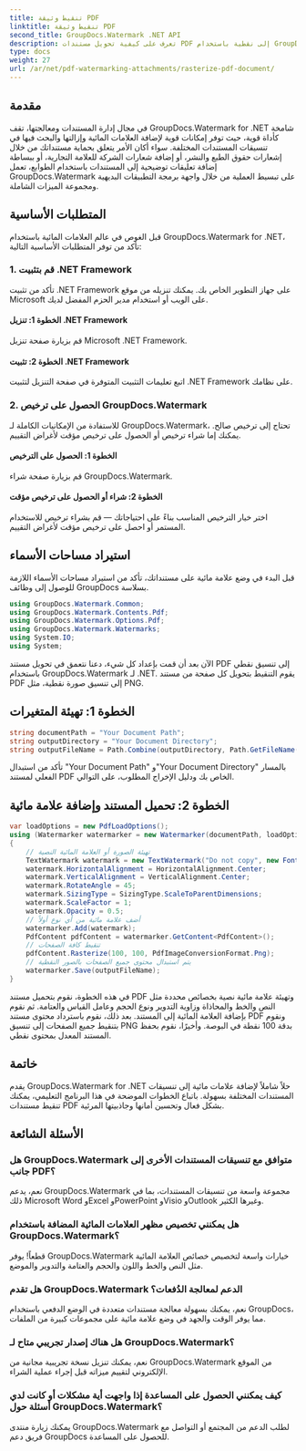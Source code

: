 ```yaml
---
title: تنقيط وثيقة PDF
linktitle: تنقيط وثيقة PDF
second_title: GroupDocs.Watermark .NET API
description: تعرف على كيفية تحويل مستندات PDF إلى نقطية باستخدام GroupDocs.Watermark لـ .NET. قم بتعزيز أمان المستندات وجاذبيتها المرئية دون عناء.
type: docs
weight: 27
url: /ar/net/pdf-watermarking-attachments/rasterize-pdf-document/
---
```

## مقدمة
في مجال إدارة المستندات ومعالجتها، تقف GroupDocs.Watermark for .NET شامخة كأداة قوية، حيث توفر إمكانات قوية لإضافة العلامات المائية وإزالتها والبحث فيها في تنسيقات المستندات المختلفة. سواء أكان الأمر يتعلق بحماية مستنداتك من خلال إشعارات حقوق الطبع والنشر، أو إضافة شعارات الشركة للعلامة التجارية، أو ببساطة إضافة تعليقات توضيحية إلى المستندات باستخدام الطوابع، تعمل GroupDocs.Watermark على تبسيط العملية من خلال واجهة برمجة التطبيقات البديهية ومجموعة الميزات الشاملة.
## المتطلبات الأساسية
قبل الغوص في عالم العلامات المائية باستخدام GroupDocs.Watermark for .NET، تأكد من توفر المتطلبات الأساسية التالية:
### 1. قم بتثبيت .NET Framework
تأكد من تثبيت .NET Framework على جهاز التطوير الخاص بك. يمكنك تنزيله من موقع Microsoft على الويب أو استخدام مدير الحزم المفضل لديك.
#### الخطوة 1: تنزيل .NET Framework
قم بزيارة صفحة تنزيل Microsoft .NET Framework.
#### الخطوة 2: تثبيت .NET Framework
اتبع تعليمات التثبيت المتوفرة في صفحة التنزيل لتثبيت .NET Framework على نظامك.
### 2. الحصول على ترخيص GroupDocs.Watermark
للاستفادة من الإمكانيات الكاملة لـ GroupDocs.Watermark، تحتاج إلى ترخيص صالح. يمكنك إما شراء ترخيص أو الحصول على ترخيص مؤقت لأغراض التقييم.
#### الخطوة 1: الحصول على الترخيص
قم بزيارة صفحة شراء GroupDocs.Watermark.
#### الخطوة 2: شراء أو الحصول على ترخيص مؤقت
اختر خيار الترخيص المناسب بناءً على احتياجاتك — قم بشراء ترخيص للاستخدام المستمر أو احصل على ترخيص مؤقت لأغراض التقييم.

## استيراد مساحات الأسماء
قبل البدء في وضع علامة مائية على مستنداتك، تأكد من استيراد مساحات الأسماء اللازمة للوصول إلى وظائف GroupDocs بسلاسة.
```csharp
using GroupDocs.Watermark.Common;
using GroupDocs.Watermark.Contents.Pdf;
using GroupDocs.Watermark.Options.Pdf;
using GroupDocs.Watermark.Watermarks;
using System.IO;
using System;
```

الآن بعد أن قمت بإعداد كل شيء، دعنا نتعمق في تحويل مستند PDF إلى تنسيق نقطي باستخدام GroupDocs.Watermark لـ .NET. يقوم التنقيط بتحويل كل صفحة من مستند PDF إلى تنسيق صورة نقطية، مثل PNG.
## الخطوة 1: تهيئة المتغيرات
```csharp
string documentPath = "Your Document Path";
string outputDirectory = "Your Document Directory";
string outputFileName = Path.Combine(outputDirectory, Path.GetFileName(documentPath));
```
تأكد من استبدال "Your Document Path" و"Your Document Directory" بالمسار الفعلي لمستند PDF الخاص بك ودليل الإخراج المطلوب، على التوالي.
## الخطوة 2: تحميل المستند وإضافة علامة مائية
```csharp
var loadOptions = new PdfLoadOptions();
using (Watermarker watermarker = new Watermarker(documentPath, loadOptions))
{
    // تهيئة الصورة أو العلامة المائية النصية
    TextWatermark watermark = new TextWatermark("Do not copy", new Font("Arial", 8));
    watermark.HorizontalAlignment = HorizontalAlignment.Center;
    watermark.VerticalAlignment = VerticalAlignment.Center;
    watermark.RotateAngle = 45;
    watermark.SizingType = SizingType.ScaleToParentDimensions;
    watermark.ScaleFactor = 1;
    watermark.Opacity = 0.5;
    // أضف علامة مائية من أي نوع أولاً
    watermarker.Add(watermark);
    PdfContent pdfContent = watermarker.GetContent<PdfContent>();
    // تنقيط كافة الصفحات
    pdfContent.Rasterize(100, 100, PdfImageConversionFormat.Png);
    // يتم استبدال محتوى جميع الصفحات بالصور النقطية
    watermarker.Save(outputFileName);
}
```
في هذه الخطوة، نقوم بتحميل مستند PDF وتهيئة علامة مائية نصية بخصائص محددة مثل النص والخط والمحاذاة وزاوية التدوير ونوع الحجم وعامل القياس والعتامة. ثم نقوم بإضافة العلامة المائية إلى المستند. بعد ذلك، نقوم باسترداد محتوى مستند PDF ونقوم بتنقيط جميع الصفحات إلى تنسيق PNG بدقة 100 نقطة في البوصة. وأخيرًا، نقوم بحفظ المستند المعدل بمحتوى نقطي.

## خاتمة
يقدم GroupDocs.Watermark for .NET حلاً شاملاً لإضافة علامات مائية إلى تنسيقات المستندات المختلفة بسهولة. باتباع الخطوات الموضحة في هذا البرنامج التعليمي، يمكنك تنقيط مستندات PDF بشكل فعال وتحسين أمانها وجاذبيتها المرئية.
## الأسئلة الشائعة
### هل GroupDocs.Watermark متوافق مع تنسيقات المستندات الأخرى إلى جانب PDF؟
نعم، يدعم GroupDocs.Watermark مجموعة واسعة من تنسيقات المستندات، بما في ذلك Microsoft Word وExcel وPowerPoint وVisio وOutlook وغيرها الكثير.
### هل يمكنني تخصيص مظهر العلامات المائية المضافة باستخدام GroupDocs.Watermark؟
قطعاً! يوفر GroupDocs.Watermark خيارات واسعة لتخصيص خصائص العلامة المائية مثل النص والخط واللون والحجم والعتامة والتدوير والموضع.
### هل تقدم GroupDocs.Watermark الدعم لمعالجة الدُفعات؟
نعم، يمكنك بسهولة معالجة مستندات متعددة في الوضع الدفعي باستخدام GroupDocs، مما يوفر الوقت والجهد في وضع علامة مائية على مجموعات كبيرة من الملفات.
### هل هناك إصدار تجريبي متاح لـ GroupDocs.Watermark؟
نعم، يمكنك تنزيل نسخة تجريبية مجانية من GroupDocs.Watermark من الموقع الإلكتروني لتقييم ميزاته قبل إجراء عملية الشراء.
### كيف يمكنني الحصول على المساعدة إذا واجهت أية مشكلات أو كانت لدي أسئلة حول GroupDocs.Watermark؟
يمكنك زيارة منتدى GroupDocs.Watermark لطلب الدعم من المجتمع أو التواصل مع فريق دعم GroupDocs للحصول على المساعدة.